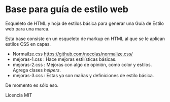 Base para guía de estilo web
============

Esqueleto de HTML y hoja de estilos básica para generar una Guía de Estilo web para una marca.

Esta base consiste en un esqueleto de markup en HTML al que se le aplican estilos CSS en capas.

* Normailze.css https://github.com/necolas/normalize.css/
* mejoras-1.css : Hace mejoras estilísticas básicas.
* mejoras-2.css : Mejoras con algo de opinión, como color y estilos. Agrega clases _helpers_.
* mejoras-3.css : Estas ya son mañas y definiciones de estilo básica.

De momento es sólo eso.

Licencia MIT